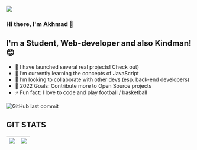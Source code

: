 ![](http://i.imgur.com/y8g506n.png?1)

### Hi there, I'm Akhmad 👋


## I'm a Student, Web-developer and also Kindman! 😊

- 🔭 I have launched several real projects! Check out)
- 🌱 I’m currently learning the concepts of JavaScript
- 👯 I’m looking to collaborate with other devs (esp. back-end developers)
- 🥅 2022 Goals: Contribute more to Open Source projects
- ⚡ Fun fact: I love to code and play football / basketball

![GitHub last commit](https://img.shields.io/github/last-commit/AhmadKhurshetov/22-school)

## GIT STATS
<img src="https://github-readme-stats.vercel.app/api?username=AhmadKhurshetov&&show_icons=true&count_private=true&theme=radical"/>|<img src="https://github-readme-streak-stats.herokuapp.com/?user=AhmadKhurshetov&theme=radical"/>|
|---|---|
